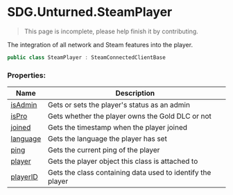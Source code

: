 # SDG.Unturned.SteamPlayer

> This page is incomplete, please help finish it by contributing.

The integration of all network and Steam features into the player.

```csharp
public class SteamPlayer : SteamConnectedClientBase
```

### Properties:

Name | Description
------------ | -------------
[isAdmin](scripting/sdg/unturned/steamplayer/isadmin) | Gets or sets the player's status as an admin
[isPro](scripting/sdg/unturned/steamplayer/ispro) | Gets whether the player owns the Gold DLC or not
[joined](scripting/sdg/unturned/steamplayer/joined) | Gets the timestamp when the player joined
[language](scripting/sdg/unturned/steamplayer/language) | Gets the language the player has set
[ping](scripting/sdg/unturned/steamplayer/ping) | Gets the current ping of the player
[player](scripting/sdg/unturned/steamplayer/player) | Gets the player object this class is attached to
[playerID](scripting/sdg/unturned/steamplayer/playerid) | Gets the class containing data used to identify the player
